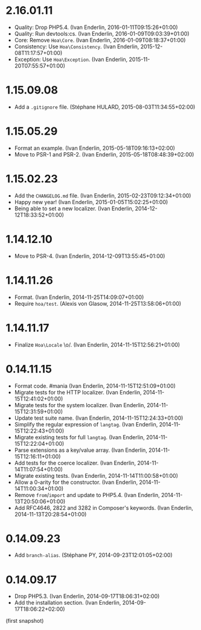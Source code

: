 # 2.16.01.11

  * Quality: Drop PHP5.4. (Ivan Enderlin, 2016-01-11T09:15:26+01:00)
  * Quality: Run devtools:cs. (Ivan Enderlin, 2016-01-09T09:03:39+01:00)
  * Core: Remove `Hoa\Core`. (Ivan Enderlin, 2016-01-09T08:18:37+01:00)
  * Consistency: Use `Hoa\Consistency`. (Ivan Enderlin, 2015-12-08T11:17:57+01:00)
  * Exception: Use `Hoa\Exception`. (Ivan Enderlin, 2015-11-20T07:55:57+01:00)

# 1.15.09.08

  * Add a `.gitignore` file. (Stéphane HULARD, 2015-08-03T11:34:55+02:00)

# 1.15.05.29

  * Format an example. (Ivan Enderlin, 2015-05-18T09:16:13+02:00)
  * Move to PSR-1 and PSR-2. (Ivan Enderlin, 2015-05-18T08:48:39+02:00)

# 1.15.02.23

  * Add the `CHANGELOG.md` file. (Ivan Enderlin, 2015-02-23T09:12:34+01:00)
  * Happy new year! (Ivan Enderlin, 2015-01-05T15:02:25+01:00)
  * Being able to set a new localizer. (Ivan Enderlin, 2014-12-12T18:33:52+01:00)

# 1.14.12.10

  * Move to PSR-4. (Ivan Enderlin, 2014-12-09T13:55:45+01:00)

# 1.14.11.26

  * Format. (Ivan Enderlin, 2014-11-25T14:09:07+01:00)
  * Require `hoa/test`. (Alexis von Glasow, 2014-11-25T13:58:06+01:00)

# 1.14.11.17

  * Finalize `Hoa\Locale` \o/. (Ivan Enderlin, 2014-11-15T12:56:21+01:00)

# 0.14.11.15

  * Format code. #mania (Ivan Enderlin, 2014-11-15T12:51:09+01:00)
  * Migrate tests for the HTTP localizer. (Ivan Enderlin, 2014-11-15T12:41:02+01:00)
  * Migrate tests for the system localizer. (Ivan Enderlin, 2014-11-15T12:31:59+01:00)
  * Update test suite name. (Ivan Enderlin, 2014-11-15T12:24:33+01:00)
  * Simplify the regular expression of `langtag`. (Ivan Enderlin, 2014-11-15T12:22:43+01:00)
  * Migrate existing tests for full `langtag`. (Ivan Enderlin, 2014-11-15T12:22:04+01:00)
  * Parse extensions as a key/value array. (Ivan Enderlin, 2014-11-15T12:16:11+01:00)
  * Add tests for the coerce localizer. (Ivan Enderlin, 2014-11-14T11:07:54+01:00)
  * Migrate existing tests. (Ivan Enderlin, 2014-11-14T11:00:58+01:00)
  * Allow a 0-arity for the constructor. (Ivan Enderlin, 2014-11-14T11:00:34+01:00)
  * Remove `from`/`import` and update to PHP5.4. (Ivan Enderlin, 2014-11-13T20:50:06+01:00)
  * Add RFC4646, 2822 and 3282 in Composer's keywords. (Ivan Enderlin, 2014-11-13T20:28:54+01:00)

# 0.14.09.23

  * Add `branch-alias`. (Stéphane PY, 2014-09-23T12:01:05+02:00)

# 0.14.09.17

  * Drop PHP5.3. (Ivan Enderlin, 2014-09-17T18:06:31+02:00)
  * Add the installation section. (Ivan Enderlin, 2014-09-17T18:06:22+02:00)

(first snapshot)
